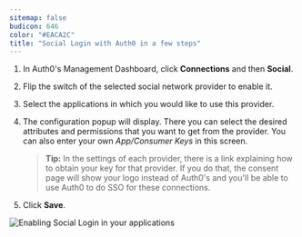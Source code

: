 ```yaml
---
sitemap: false
budicon: 646
color: "#EACA2C"
title: "Social Login with Auth0 in a few steps"
---
```


1. In Auth0's Management Dashboard, click **Connections** and then **Social**.
2. Flip the switch of the selected social network provider to enable it.
3. Select the applications in which you would like to use this provider.
4. The configuration popup will display. There you can select the desired attributes and permissions that you want to get from the provider. You can also enter your own _App/Consumer Keys_ in this screen.

    > **Tip:** In the settings of each provider, there is a link explaining how to obtain your key for that provider. If you do that, the consent page will show your logo instead of Auth0's and you'll be able to use Auth0 to do SSO for these connections.

5. Click **Save**.

![Enabling Social Login in your applications](https://cdn.auth0.com/content/social-login/enabling-social-providers-2.gif)